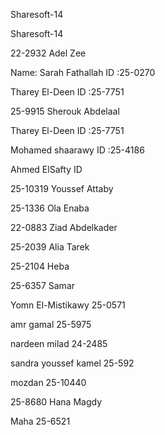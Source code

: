 Sharesoft-14


Sharesoft-14

22-2932 Adel Zee

Name: Sarah Fathallah ID :25-0270


Tharey El-Deen ID :25-7751

25-9915 Sherouk Abdelaal


Tharey El-Deen ID :25-7751

Mohamed shaarawy  ID :25-4186


Ahmed ElSafty ID

25-10319 Youssef Attaby


25-1336 Ola Enaba


22-0883 Ziad Abdelkader

25-2039 Alia Tarek

25-2104 Heba

25-6357 Samar

Yomn El-Mistikawy 25-0571

amr gamal 25-5975

nardeen milad 24-2485

sandra youssef kamel 25-592

mozdan 25-10440

25-8680 Hana Magdy

Maha 25-6521